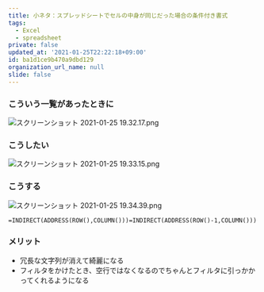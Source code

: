 ```yaml
---
title: 小ネタ：スプレッドシートでセルの中身が同じだった場合の条件付き書式
tags:
  - Excel
  - spreadsheet
private: false
updated_at: '2021-01-25T22:22:18+09:00'
id: ba1d1ce9b470a9dbd129
organization_url_name: null
slide: false
---
```

### こういう一覧があったときに

![スクリーンショット 2021-01-25 19.32.17.png](https://qiita-image-store.s3.ap-northeast-1.amazonaws.com/0/59081/83ddba5b-34da-4f00-019a-3aefb0b643f3.png)

### こうしたい

![スクリーンショット 2021-01-25 19.33.15.png](https://qiita-image-store.s3.ap-northeast-1.amazonaws.com/0/59081/4759a566-47f0-c232-3fd7-a52809b9937e.png)

### こうする

![スクリーンショット 2021-01-25 19.34.39.png](https://qiita-image-store.s3.ap-northeast-1.amazonaws.com/0/59081/4ec0d47a-98ce-da09-f4f9-3241a50038d9.png)

```
=INDIRECT(ADDRESS(ROW(),COLUMN()))=INDIRECT(ADDRESS(ROW()-1,COLUMN()))
```

### メリット

* 冗長な文字列が消えて綺麗になる
* フィルタをかけたとき、空行ではなくなるのでちゃんとフィルタに引っかかってくれるようになる
